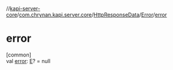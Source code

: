 //[kapi-server-core](../../../../index.md)/[com.chrynan.kapi.server.core](../../index.md)/[HttpResponseData](../index.md)/[Error](index.md)/[error](error.md)

# error

[common]\
val [error](error.md): [E](index.md)? = null
